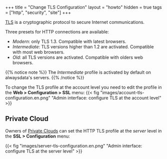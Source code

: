+++
title = "Change TLS Configuration"
layout = "howto"
hidden = true
tags = ["http", "security", "site"]
+++

[TLS](https://en.wikipedia.org/wiki/Transport_Layer_Security) is a cryptographic protocol to secure Internet communications.

Three presets for HTTP connections are available:

- _Modern_: only TLS 1.3. Compatible with latest browsers.
- _Intermediate_: TLS versions higher than 1.2 are activated. Compatible with most web browsers.
- _Old_: all TLS versions are activated. Compatible with olders web browsers.

{{% notice note %}}
The _Intermediate_ profile is activated by default on alwaysdata's servers.
{{% /notice %}}

To change the TLS profile at the account level you need to edit the profile in the **Web > Configuration > SSL** menu:
{{< fig "images/account-tls-configuration.en.png" "Admin interface: configure TLS at the account level" >}}

## Private Cloud

Owners of [Private Clouds](accounts/billing/private-cloud-prices) can set the HTTP TLS profile at the _server_ level in the **SSL > Configuration** menu:

{{< fig "images/server-tls-configuration.en.png" "Admin interface: configure TLS at the server level" >}}
